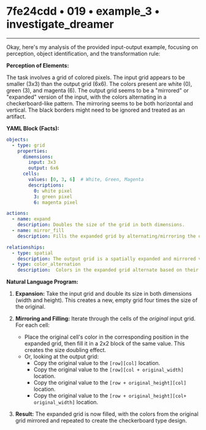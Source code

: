 # 7fe24cdd • 019 • example_3 • investigate_dreamer

---
Okay, here's my analysis of the provided input-output example, focusing on perception, object identification, and the transformation rule:

**Perception of Elements:**

The task involves a grid of colored pixels. The input grid appears to be smaller (3x3) than the output grid (6x6). The colors present are white (0), green (3), and magenta (6). The output grid seems to be a "mirrored" or "expanded" version of the input, with the colors alternating in a checkerboard-like pattern. The mirroring seems to be both horizontal and vertical. The black borders might need to be ignored and treated as an artifact.

**YAML Block (Facts):**



```yaml
objects:
  - type: grid
    properties:
      dimensions:
        input: 3x3
        output: 6x6
      cells:
        values: [0, 3, 6]  # White, Green, Magenta
        descriptions:
          0: white pixel
          3: green pixel
          6: magenta pixel

actions:
  - name: expand
    description: Doubles the size of the grid in both dimensions.
  - name: mirror_fill
    description: Fills the expanded grid by alternating/mirroring the original pixel values.

relationships:
  - type: spatial
    description: The output grid is a spatially expanded and mirrored version of the input grid.
  - type: color_alternation
    description:  Colors in the expanded grid alternate based on their position, creating a checkerboard-like pattern from mirroring the original.
```



**Natural Language Program:**

1. **Expansion:** Take the input grid and double its size in both dimensions (width and height). This creates a new, empty grid four times the size of the original.

2. **Mirroring and Filling:**  Iterate through the cells of the *original* input grid. For each cell:
    - Place the original cell's color in the corresponding position in the expanded grid, then fill it in a 2x2 block of the same value.  This creates the size doubling effect.
    - Or, looking at the output grid:
        *   Copy the original value to the `[row][col]` location.
        *   Copy the original value to the `[row][col + original_width]` location.
        *   Copy the original value to the `[row + original_height][col]` location.
        *   Copy the original value to the `[row + original_height][col+ original_width]`
            location.

3. **Result:** The expanded grid is now filled, with the colors from the original grid mirrored and repeated to create the checkerboard type design.

